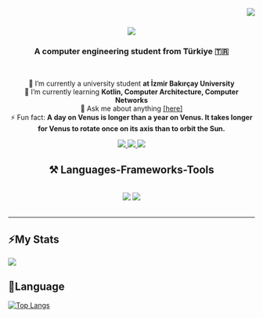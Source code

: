 <img align="right" src="https://visitor-badge.laobi.icu/badge?page_id=didembi.didembi" />

<h1 align="center">
    <img src="https://readme-typing-svg.herokuapp.com/?font=Righteous&size=35&center=true&vCenter=true&width=500&height=70&duration=4000&lines=Hi+There!+👋;+I'm+Didem+Bilek!;&text_color=FFFFFF" />
</h1>

<h3 align="center">A computer engineering student from Türkiye 🇹🇷</h3>
<br/>

<div align="center">

🔭 I’m currently a university student **at İzmir Bakırçay University**  
🌱 I’m currently learning **Kotlin, Computer Architecture, Computer Networks**  
💬 Ask me about anything <a href="[https://github.com/didembi/didembi/issues](https://mail.google.com/mail/u/0/#inbox?compose=GTvVlcSKjgJRvsPggwdmDbnqVmgwvGlpmLRdFxCnKptgrXSQSbwSvTxgdVffgnfvMWPmlbmnMsXnC)">[here]</a>  
⚡ Fun fact: **A day on Venus is longer than a year on Venus. It takes longer for Venus to rotate once on its axis than to orbit the Sun.**

</div>

<div align="center">
    <a href="mailto:ddmbilek@gmail.com">
        <img src="https://img.shields.io/badge/Gmail-333333?style=for-the-badge&logo=gmail&logoColor=red" />
    </a>
    <a href="https://www.linkedin.com/in/didem-b-525707228" target="_blank">
        <img src="https://img.shields.io/badge/LinkedIn-0077B5?style=for-the-badge&logo=linkedin&logoColor=white" />
    </a>
    <a href="#" target="_blank">
        <img src="https://img.shields.io/badge/Portfolio-FF5722?style=for-the-badge&logo=todoist&logoColor=white" /> <!-- sqlite, safari, google-chrome are other good icon options -->
    </a>
</div>

<h2 align="center">⚒️ Languages-Frameworks-Tools </h2>
<br/>
<div align="center">
    <img src="https://skillicons.dev/icons?i=react,bootstrap,mui,html,css,vscode,github,figma,tailwind,git,r" />
    <img src="https://skillicons.dev/icons?i=nodejs,python,javascript,typescript,express,firebase,mongodb,c,java,nextjs,mysql,flask" />
</div>

<br/>
<hr/>

<h2>⚡My Stats </h2>
 
[![](https://github-readme-stats.vercel.app/api?username=didembi&show_icons=true&theme=dracula)](https://github.com/didembi/github-readme-stats)
<br/>

<h2> 🎯Language  </h2>

[![Top Langs](https://github-readme-stats.vercel.app/api/top-langs/?username=didembi&show_icons=true&theme=dracula&layout=compact)](https://github.com/didembi/github-readme-stats&layout=compact)


